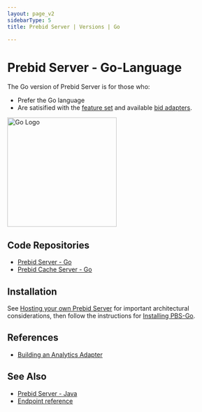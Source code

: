 ```yaml
---
layout: page_v2
sidebarType: 5
title: Prebid Server | Versions | Go

---
```


# Prebid Server - Go-Language

<div class="row">
<div class="col-md-6">

The Go version of Prebid Server is for those who:
<ul>
<li>Prefer the Go language</li>
<li>Are satisified with the <a href="/prebid-server/features/pbs-feature-idx.html">feature set</a> and available <a href="https://github.com/prebid/prebid-server/tree/master/adapters">bid adapters</a>.</li>
</ul>

</div>
<div class="col-md-6 centered">

<img src="/assets/images/prebid-server/golang-logo.png" width="250" alt="Go Logo">

</div>
</div>

## Code Repositories

- [Prebid Server - Go](https://github.com/prebid/prebid-server)
- [Prebid Cache Server - Go](https://github.com/prebid/prebid-cache)

## Installation

See [Hosting your own Prebid Server](/prebid-server/hosting/pbs-hosting.html) for
important architectural considerations, then follow the instructions for [Installing PBS-Go](/prebid-server/developers/installing-go.html).

## References

- [Building an Analytics Adapter](/prebid-server/developers/pbs-build-an-analytics-adapter.html#adding-an-analytics-adapter-in-pbs-go)

## See Also
- [Prebid Server - Java](/prebid-server/versions/pbs-versions-java.html)
- [Endpoint reference](/prebid-server/endpoints/pbs-endpoint-overview.html)
